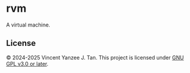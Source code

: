 # rvm

A virtual machine.

## License

&copy; 2024-2025 Vincent Yanzee J. Tan. This project is licensed under
[GNU GPL v3.0 or later](./COPYING).
